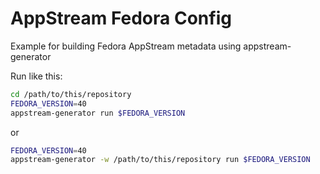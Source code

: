 # AppStream Fedora Config

Example for building Fedora AppStream metadata using appstream-generator

Run like this:
```bash
cd /path/to/this/repository
FEDORA_VERSION=40
appstream-generator run $FEDORA_VERSION
```

or

```bash
FEDORA_VERSION=40
appstream-generator -w /path/to/this/repository run $FEDORA_VERSION
```

